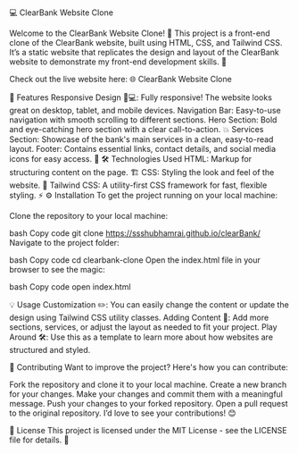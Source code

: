 💻 ClearBank Website Clone


Welcome to the ClearBank Website Clone! 🎉 This project is a front-end clone of the ClearBank website, built using HTML, CSS, and Tailwind CSS. It’s a static website that replicates the design and layout of the ClearBank website to demonstrate my front-end development skills. 🚀

Check out the live website here:
🌐 ClearBank Website Clone

🌟 Features
Responsive Design 📱💻: Fully responsive! The website looks great on desktop, tablet, and mobile devices.
Navigation Bar: Easy-to-use navigation with smooth scrolling to different sections.
Hero Section: Bold and eye-catching hero section with a clear call-to-action. 💥
Services Section: Showcase of the bank's main services in a clean, easy-to-read layout.
Footer: Contains essential links, contact details, and social media icons for easy access. 🔗
🛠️ Technologies Used
HTML: Markup for structuring content on the page. 🏗️
CSS: Styling the look and feel of the website. 🎨
Tailwind CSS: A utility-first CSS framework for fast, flexible styling. ⚡
⚙️ Installation
To get the project running on your local machine:

Clone the repository to your local machine:

bash
Copy code
git clone  https://ssshubhamrai.github.io/clearBank/
Navigate to the project folder:

bash
Copy code
cd clearbank-clone
Open the index.html file in your browser to see the magic:

bash
Copy code
open index.html

💡 Usage
Customization ✏️: You can easily change the content or update the design using Tailwind CSS utility classes.
Adding Content 📄: Add more sections, services, or adjust the layout as needed to fit your project.
Play Around 🛠️: Use this as a template to learn more about how websites are structured and styled.


🤝 Contributing
Want to improve the project? Here's how you can contribute:

Fork the repository and clone it to your local machine.
Create a new branch for your changes.
Make your changes and commit them with a meaningful message.
Push your changes to your forked repository.
Open a pull request to the original repository.
I’d love to see your contributions! 😊

📜 License
This project is licensed under the MIT License - see the LICENSE file for details. 📝


